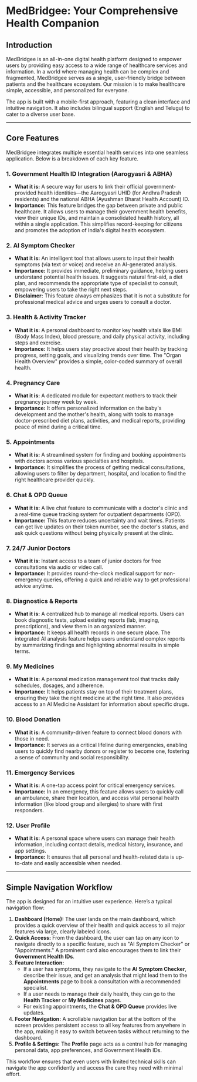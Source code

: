 # MedBridgee: Your Comprehensive Health Companion

## Introduction

MedBridgee is an all-in-one digital health platform designed to empower users by providing easy access to a wide range of healthcare services and information. In a world where managing health can be complex and fragmented, MedBridgee serves as a single, user-friendly bridge between patients and the healthcare ecosystem. Our mission is to make healthcare simple, accessible, and personalized for everyone.

The app is built with a mobile-first approach, featuring a clean interface and intuitive navigation. It also includes bilingual support (English and Telugu) to cater to a diverse user base.

---

## Core Features

MedBridgee integrates multiple essential health services into one seamless application. Below is a breakdown of each key feature.

### 1. Government Health ID Integration (Aarogyasri & ABHA)
- **What it is:** A secure way for users to link their official government-provided health identities—the Aarogyasri UHID (for Andhra Pradesh residents) and the national ABHA (Ayushman Bharat Health Account) ID.
- **Importance:** This feature bridges the gap between private and public healthcare. It allows users to manage their government health benefits, view their unique IDs, and maintain a consolidated health history, all within a single application. This simplifies record-keeping for citizens and promotes the adoption of India's digital health ecosystem.

### 2. AI Symptom Checker
- **What it is:** An intelligent tool that allows users to input their health symptoms (via text or voice) and receive an AI-generated analysis.
- **Importance:** It provides immediate, preliminary guidance, helping users understand potential health issues. It suggests natural first-aid, a diet plan, and recommends the appropriate type of specialist to consult, empowering users to take the right next steps.
- **Disclaimer:** This feature always emphasizes that it is not a substitute for professional medical advice and urges users to consult a doctor.

### 3. Health & Activity Tracker
- **What it is:** A personal dashboard to monitor key health vitals like BMI (Body Mass Index), blood pressure, and daily physical activity, including steps and exercise.
- **Importance:** It helps users stay proactive about their health by tracking progress, setting goals, and visualizing trends over time. The "Organ Health Overview" provides a simple, color-coded summary of overall health.

### 4. Pregnancy Care
- **What it is:** A dedicated module for expectant mothers to track their pregnancy journey week by week.
- **Importance:** It offers personalized information on the baby's development and the mother's health, along with tools to manage doctor-prescribed diet plans, activities, and medical reports, providing peace of mind during a critical time.

### 5. Appointments
- **What it is:** A streamlined system for finding and booking appointments with doctors across various specialties and hospitals.
- **Importance:** It simplifies the process of getting medical consultations, allowing users to filter by department, hospital, and location to find the right healthcare provider quickly.

### 6. Chat & OPD Queue
- **What it is:** A live chat feature to communicate with a doctor's clinic and a real-time queue tracking system for outpatient departments (OPD).
- **Importance:** This feature reduces uncertainty and wait times. Patients can get live updates on their token number, see the doctor's status, and ask quick questions without being physically present at the clinic.

### 7. 24/7 Junior Doctors
- **What it is:** Instant access to a team of junior doctors for free consultations via audio or video call.
- **Importance:** It provides round-the-clock medical support for non-emergency queries, offering a quick and reliable way to get professional advice anytime.

### 8. Diagnostics & Reports
- **What it is:** A centralized hub to manage all medical reports. Users can book diagnostic tests, upload existing reports (lab, imaging, prescriptions), and view them in an organized manner.
- **Importance:** It keeps all health records in one secure place. The integrated AI analysis feature helps users understand complex reports by summarizing findings and highlighting abnormal results in simple terms.

### 9. My Medicines
- **What it is:** A personal medication management tool that tracks daily schedules, dosages, and adherence.
- **Importance:** It helps patients stay on top of their treatment plans, ensuring they take the right medicine at the right time. It also provides access to an AI Medicine Assistant for information about specific drugs.

### 10. Blood Donation
- **What it is:** A community-driven feature to connect blood donors with those in need.
- **Importance:** It serves as a critical lifeline during emergencies, enabling users to quickly find nearby donors or register to become one, fostering a sense of community and social responsibility.

### 11. Emergency Services
- **What it is:** A one-tap access point for critical emergency services.
- **Importance:** In an emergency, this feature allows users to quickly call an ambulance, share their location, and access vital personal health information (like blood group and allergies) to share with first responders.

### 12. User Profile
- **What it is:** A personal space where users can manage their health information, including contact details, medical history, insurance, and app settings.
- **Importance:** It ensures that all personal and health-related data is up-to-date and easily accessible when needed.

---

## Simple Navigation Workflow

The app is designed for an intuitive user experience. Here’s a typical navigation flow:

1.  **Dashboard (Home):** The user lands on the main dashboard, which provides a quick overview of their health and quick access to all major features via large, clearly labeled icons.
2.  **Quick Access:** From the dashboard, the user can tap on any icon to navigate directly to a specific feature, such as "AI Symptom Checker" or "Appointments." A prominent card also encourages them to link their **Government Health IDs**.
3.  **Feature Interaction:**
    *   If a user has symptoms, they navigate to the **AI Symptom Checker**, describe their issue, and get an analysis that might lead them to the **Appointments** page to book a consultation with a recommended specialist.
    *   If a user needs to manage their daily health, they can go to the **Health Tracker** or **My Medicines** pages.
    *   For existing appointments, the **Chat & OPD Queue** provides live updates.
4.  **Footer Navigation:** A scrollable navigation bar at the bottom of the screen provides persistent access to all key features from anywhere in the app, making it easy to switch between tasks without returning to the dashboard.
5.  **Profile & Settings:** The **Profile** page acts as a central hub for managing personal data, app preferences, and Government Health IDs.

This workflow ensures that even users with limited technical skills can navigate the app confidently and access the care they need with minimal effort.
